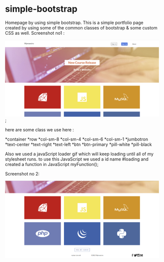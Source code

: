 # simple-bootstrap
Homepage by using simple bootstrap.
This is a simple portfolio page created by using some of the common classes of bootstrap & some custom CSS as well.
Screenshot no1 :

![](./image/ss11.png);

here are some class we use here : 

*container
*row
*col-sm-8
*col-sm-4
*col-sm-6
*col-sm-1
*jumbotron
*text-center
*text-right
*text-left
*btn
*btn-primary
*pill-white
*pill-black

Also we used a javaScript loader gif which will keep loading until all of my stylesheet runs. 
to use this JavaScript we used a id name #loading and created a function in JavaScript myFunction();



Screenshot no 2:

![](./image/ss22.png)
